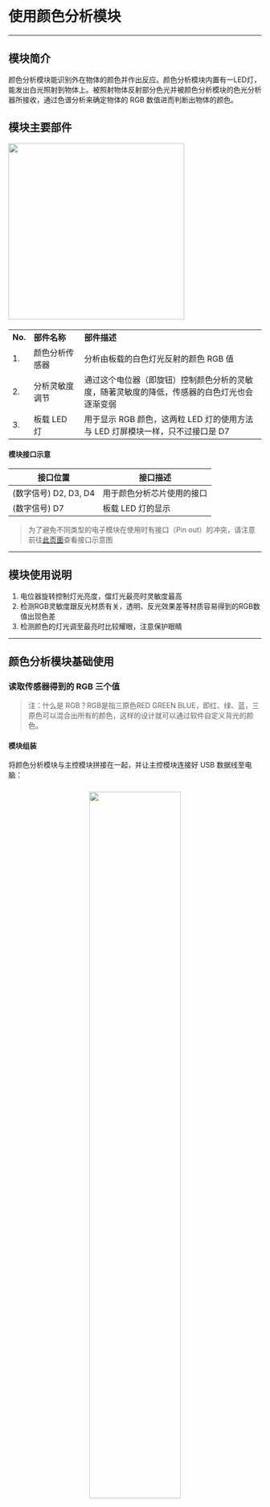 # 使用颜色分析模块
---

## 模块简介

颜色分析模块能识别外在物体的颜色并作出反应。颜色分析模块内置有一LED灯，能发出白光照射到物体上。被照射物体反射部分色光并被颜色分析模块的色光分析器所接收，通过色谱分析来确定物体的 RGB 数值进而判断出物体的颜色。


## 模块主要部件

<img src="../media/colorAnalysize.jpg" width="350"/>

<table style="margin-top:20px;">
	<tr>
		<td width="6%" style="font-weight: bold;">No.</td>
		<td width="20%" style="font-weight: bold;">部件名称</td>
		<td style="font-weight: bold;">部件描述</td>
	</tr>
	<tr>
		<td>1.</td>
		<td>颜色分析传感器</td>
		<td>分析由板载的白色灯光反射的颜色 RGB 值</td>
	</tr>
	<tr>
		<td>2.</td>
		<td>分析灵敏度调节</td>
		<td>通过这个电位器（即旋钮）控制颜色分析的灵敏度，随著灵敏度的降低，传感器的白色灯光也会逐渐变弱</td>
	</tr>
	<tr>
		<td>3.</td>
		<td>板载 LED 灯</td>
		<td>用于显示 RGB 颜色，这两粒 LED 灯的使用方法与 LED 灯屏模块一样，只不过接口是 D7</td>
	</tr>
</table>

#### 模块接口示意

| 接口位置 | 接口描述           |
| -------- | ------------------ |
| (数字信号) D2, D3, D4    | 用于颜色分析芯片使用的接口       |
| (数字信号) D7   | 板载 LED 灯的显示 |

> 为了避免不同类型的电子模块在使用时有接口（Pin out）的冲突，请注意前往[此页面](/cocomod/pinout-map)查看接口示意图

---

## 模块使用说明
1. 电位器旋转控制灯光亮度，儅灯光最亮时灵敏度最高
2. 检测RGB灵敏度跟反光材质有关，透明、反光效果差等材质容易得到的RGB数值出现色差
3. 检测颜色的灯光调至最亮时比较耀眼，注意保护眼睛
---

## 颜色分析模块基础使用

### 读取传感器得到的 RGB 三个值

> 注：什么是 RGB？RGB是指三原色RED GREEN BLUE，即红、绿、蓝，三原色可以混合出所有的颜色，这样的设计就可以通过软件自定义背光的颜色。

#### 模块组装

将颜色分析模块与主控模块拼接在一起，并让主控模块连接好 USB 数据线至电脑：

<div style="padding: 10px 0 10px 0;text-align: center;"><img src="../media/colorAnalysize_assemble.jpg" width="60%" /></div>

#### 积木编程

<div style="padding: 10px 0 10px 0;text-align: center;"><img src="../media/colorAnalysize_block_getRGB.jpg" width="100%" /></div>

#### 最终效果

程序上传成功后，请点击右侧工具栏的串口窗口来查看触摸传感的数据输出：

<div style="border:1px solid rgba(0,0,0,.1);padding: 10px 0 10px 0;text-align: center;"><img src="../media/Mar-10-2019 19-55-22.gif" width="40%" /></div>

<div style="padding: 10px 0 10px 0;text-align: center;"><img src="../media/colorAnalysize_result_getRGB.jpg" width="50%" /></div>

---

## 颜色分析模块进阶使用

### 制作颜色吸取 LED 灯

#### 模块组装

将主控模块与颜色分析模块、LED 灯屏模块、平行转接模块结合在一起，并将主控模块好 USB 数据线至电脑端：

<div style="padding: 10px 0 10px 0;text-align: center;">
	<img style="margin-right:20px;" src="../media/colorAnalysize_module_setLED.jpg" width="40%" />
	<img src="../media/colorAnalysize_assembly_setLED.jpg" width="40%" />
</div>

#### 积木编程

<img src="../media/colorAnalysize_block_setLED.jpg" width="100%"/>

#### 最终效果

程序上传成功后，将颜色分析模块上的「黄色」部分靠近有色物体（建议使用彩色卡纸），随后 LED 灯屏便会根据颜色分析模块读取到的 RGB 数值，显示近似的颜色

---

## RGB 取色器

<div>
	<iframe style="border: 0" id="inlineColorPicker"
    title="Inline Color Picker"
    width="100%"
    frameBorder="0"
    height="450px"
    scrolling="no"
    src="../tools/FlexiColorPicker/examples/showcase.html">
</iframe>
</div>


---
更新时间：2019年8月
